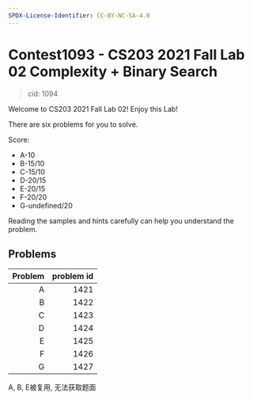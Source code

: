 ```yaml
---
SPDX-License-Identifier: CC-BY-NC-SA-4.0
---
```


# Contest1093 - CS203 2021 Fall Lab 02 Complexity + Binary Search

> cid: 1094

Welcome to  CS203 2021 Fall Lab 02! Enjoy this Lab!

There are six problems for you to solve.

Score:

+ A-10
+ B-15/10
+ C-15/10
+ D-20/15
+ E-20/15
+ F-20/20
+ G-undefined/20

Reading the samples and hints carefully can help you understand the problem.

## Problems

| Problem |problem id|
|---:|---:|
| A | 1421 |
| B | 1422 |
| C | 1423 |
| D | 1424 |
| E | 1425 |
| F | 1426 |
| G | 1427 |

A, B, E被复用, 无法获取题面
